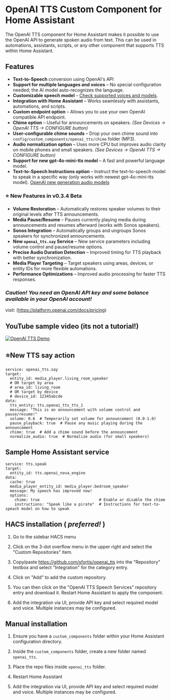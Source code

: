 # OpenAI TTS Custom Component for Home Assistant

The OpenAI TTS component for Home Assistant makes it possible to use the OpenAI API to generate spoken audio from text. This can be used in automations, assistants, scripts, or any other component that supports TTS within Home Assistant. 

## Features  

- **Text-to-Speech** conversion using OpenAI's API  
- **Support for multiple languages and voices** – No special configuration needed; the AI model auto-recognizes the language.  
- **Customizable speech model** – [Check supported voices and models](https://platform.openai.com/docs/guides/text-to-speech).  
- **Integration with Home Assistant** – Works seamlessly with assistants, automations, and scripts.  
- **Custom endpoint option** – Allows you to use your own OpenAI compatible API endpoint.
- **Chime option** – Useful for announcements on speakers. *(See Devices → OpenAI TTS → CONFIGURE button)*
- **User-configurable chime sounds** – Drop your own chime sound into  `config/custom_components/openai_tts/chime` folder (MP3).
- **Audio normalization option** – Uses more CPU but improves audio clarity on mobile phones and small speakers. *(See Devices → OpenAI TTS → CONFIGURE button)*
- **Support for new gpt-4o-mini-tts model** – A fast and powerful language model.
- **Text-to-Speech Instructions option** – Instruct the text-to-speech model to speak in a specific way (only works with newest gpt-4o-mini-tts model). [OpenAI new generation audio models](https://openai.com/index/introducing-our-next-generation-audio-models/)

### ⭐ New Features in v0.3.4 Beta

- **Volume Restoration** – Automatically restores speaker volumes to their original levels after TTS announcements.
- **Media Pause/Resume** – Pauses currently playing media during announcements and resumes afterward (works with Sonos speakers).
- **Sonos Integration** – Automatically groups and ungroups Sonos speakers for synchronized announcements.
- **New `openai_tts.say` Service** – New service parameters including volume control and pause/resume options.
- **Precise Audio Duration Detection** – Improved timing for TTS playback with better synchronization.
- **Media Player Targeting** – Target speakers using areas, devices, or entity IDs for more flexible automations.
- **Performance Optimizations** – Improved audio processing for faster TTS responses.



### *Caution! You need an OpenAI API key and some balance available in your OpenAI account!* ###
visit: (https://platform.openai.com/docs/pricing)

## YouTube sample video (its not a tutorial!)

[![OpenAI TTS Demo](https://img.youtube.com/vi/oeeypI_X0qs/0.jpg)](https://www.youtube.com/watch?v=oeeypI_X0qs)

## ⭐New TTS say action

```
service: openai_tts.say
target:
  entity_id: media_player.living_room_speaker
  # OR target by area
  # area_id: living_room
  # OR target by device
  # device_id: 12345abcde
data:
  tts_entity: tts.openai_tts_tts_1
  message: "This is an announcement with volume control and pause/resume!"
  volume: 0.6  # Temporarily set volume for announcement (0.0-1.0)
  pause_playback: true  # Pause any music playing during the announcement
  chime: true  # Add a chime sound before the announcement
  normalize_audio: true  # Normalize audio (for small speakers)
```

## Sample Home Assistant service

```
service: tts.speak
target:
  entity_id: tts.openai_nova_engine
data:
  cache: true
  media_player_entity_id: media_player.bedroom_speaker
  message: My speech has improved now!
  options:
    chime: true                          # Enable or disable the chime
    instructions: "Speak like a pirate"  # Instructions for text-to-speach model on how to speak 
```

## HACS installation ( *preferred!* ) 

1. Go to the sidebar HACS menu 

2. Click on the 3-dot overflow menu in the upper right and select the "Custom Repositories" item.

3. Copy/paste https://github.com/sfortis/openai_tts into the "Repository" textbox and select "Integration" for the category entry.

4. Click on "Add" to add the custom repository.

5. You can then click on the "OpenAI TTS Speech Services" repository entry and download it. Restart Home Assistant to apply the component.

6. Add the integration via UI, provide API key and select required model and voice. Multiple instances may be configured.

## Manual installation

1. Ensure you have a `custom_components` folder within your Home Assistant configuration directory.

2. Inside the `custom_components` folder, create a new folder named `openai_tts`.

3. Place the repo files inside `openai_tts` folder.

4. Restart Home Assistant

5. Add the integration via UI, provide API key and select required model and voice. Multiple instances may be configured.
